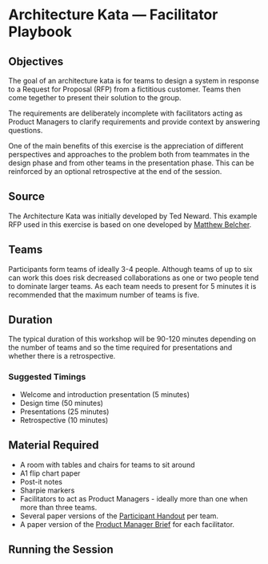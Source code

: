 # Architecture Kata — Facilitator Playbook

## Objectives

The goal of an architecture kata is for teams to design a system in response to a Request for Proposal (RFP) from a fictitious customer. Teams then come tegether to present their solution to the group. 

The requirements are deliberately incomplete with facilitators acting as Product Managers to clarify requirements and provide context by answering questions. 

One of the main benefits of this exercise is the appreciation of different perspectives and approaches to the problem both from teammates in the design phase and from other teams in the presentation phase. This can be reinforced by an optional retrospective at the end of the session.

## Source

The Architecture Kata was initially developed by Ted Neward. This example RFP used in this exercise is based on one developed by [Matthew Belcher](https://www.linkedin.com/in/matthewbelcher/).

## Teams

Participants form teams of ideally 3-4 people. Although teams of up to six can work this does risk decreased collaborations as one or two people tend to dominate larger teams. As each team needs to present for 5 minutes it is recommended that the maximum number of teams is five.

## Duration

The typical duration of this workshop will be 90-120 minutes depending on the number of teams and so the time required for presentations and whether there is a retrospective.

### Suggested Timings 

* Welcome and introduction presentation (5 minutes)
* Design time (50 minutes)
* Presentations (25 minutes)
* Retrospective (10 minutes)

## Material Required

* A room with tables and chairs for teams to sit around
* A1 flip chart paper
* Post-it notes
* Sharpie markers
* Facilitators to act as Product Managers - ideally more than one when more than three teams.
* Several paper versions of the [Participant Handout](./materials/participant-handout.md) per team.
* A paper version of the [Product Manager Brief](./materials/product-manager-brief.md) for each facilitator.

## Running the Session
